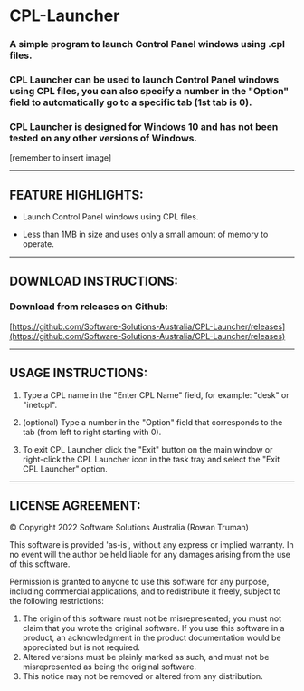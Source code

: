 # CPL-Launcher

### A simple program to launch Control Panel windows using .cpl files. 

### CPL Launcher can be used to launch Control Panel windows using CPL files, you can also specify a number in the "Option" field to automatically go to a specific tab (1st tab is 0).

### CPL Launcher is designed for Windows 10 and has not been tested on any other versions of Windows.

[remember to insert image]

***

## FEATURE HIGHLIGHTS:

* Launch Control Panel windows using CPL files.

* Less than 1MB in size and uses only a small amount of memory to operate.

***

## DOWNLOAD INSTRUCTIONS:

### Download from releases on Github: 
[https://github.com/Software-Solutions-Australia/CPL-Launcher/releases](https://github.com/Software-Solutions-Australia/CPL-Launcher/releases)

***

## USAGE INSTRUCTIONS:

1. Type a CPL name in the "Enter CPL Name" field, for example: "desk" or "inetcpl".

2. (optional) Type a number in the "Option" field that corresponds to the tab (from left to right starting with 0).

3. To exit CPL Launcher click the "Exit" button on the main window or right-click the CPL Launcher icon in the task tray and select the "Exit CPL Launcher" option.

***

## LICENSE AGREEMENT:

© Copyright 2022 Software Solutions Australia (Rowan Truman)

This software is provided 'as-is', without any express or implied warranty. In no event will the author be held liable for any damages arising from the use of this software.

Permission is granted to anyone to use this software for any purpose, including commercial applications, and to redistribute it freely, subject to the following restrictions:

1. The origin of this software must not be misrepresented; you must not claim that you wrote the original software.
   If you use this software in a product, an acknowledgment in the product documentation would be appreciated but is not required.
2. Altered versions must be plainly marked as such, and must not be misrepresented as being the original software.
3. This notice may not be removed or altered from any distribution.
